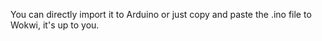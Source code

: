 You can directly import it to Arduino or just copy and paste the .ino file to Wokwi, it's up to you.
